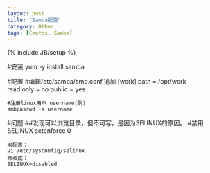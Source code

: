 ```yaml
---
layout: post
title: "Samba配置"
category: Other
tags: [Centos, Samba]
---
```

{% include JB/setup %}

#安装
	yum -y install samba
	
#配置
	#编辑/etc/samba/smb.conf,追加
	[work] 
	path = /opt/work   
	read only = no
	public = yes

	#注册linux用户 username(例)
	smbpasswd -a username

#问题
##发现可以浏览目录，但不可写，是因为SELINUX的原因。
	#禁用SELINUX
	setenforce 0

	改配置：
	vi /etc/sysconfig/selinux
	修改成：
	SELINUX=disabled


	

